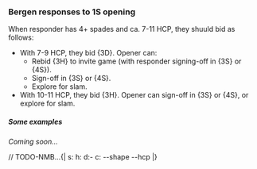 ### <a name="Bergen_responses_to_1S_opening"> Bergen responses to 1S opening

When responder has 4+ spades and ca. 7-11 HCP, they shuuld bid as follows:

- With 7-9 HCP, they bid {3D}. Opener can:
    - Rebid {3H} to invite game (with responder signing-off in {3S} or {4S}).
    - Sign-off in {3S} or {4S}.
    - Explore for slam.
- With 10-11 HCP, they bid {3H}. Opener can sign-off in {3S} or {4S}, or explore for slam.

##### Some examples

_Coming soon..._

// TODO-NMB...{| s: h: d:- c: --shape --hcp |}
